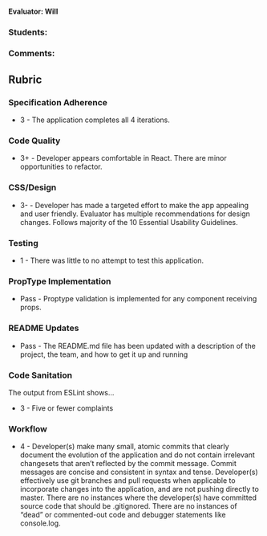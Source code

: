 #### Evaluator: Will
### Students:
### Comments:

## Rubric

### Specification Adherence

* 3 - The application completes all 4 iterations.

### Code Quality

* 3+ - Developer appears comfortable in React. There are minor opportunities to refactor.

### CSS/Design

* 3- - Developer has made a targeted effort to make the app appealing and user friendly. Evaluator has multiple recommendations for design changes. Follows majority of the 10 Essential Usability Guidelines.

### Testing

* 1 - There was little to no attempt to test this application.

### PropType Implementation

* Pass - Proptype validation is implemented for any component receiving props.

### README Updates

* Pass - The README.md file has been updated with a description of the project, the team, and how to get it up and
  running

### Code Sanitation

The output from ESLint shows…

* 3 - Five or fewer complaints

### Workflow

* 4 - Developer(s) make many small, atomic commits that clearly document the evolution of the application and do not contain irrelevant changesets that aren’t reflected by the commit message. Commit messages are concise and consistent in syntax and tense. Developer(s) effectively use git branches and pull requests when applicable to incorporate changes into the application, and are not pushing directly to master. There are no instances where the developer(s) have committed source code that should be .gitignored. There are no instances of “dead” or commented-out code and debugger statements like console.log.
